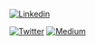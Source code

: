 [![Linkedin](https://media-exp1.licdn.com/dms/image/C4D16AQEfi_gRWx6SFw/profile-displaybackgroundimage-shrink_350_1400/0?e=1604534400&v=beta&t=mnq3PhDXZ7JrnhAHUDIMBsWax4TSSjqMx-V6sEl_wM0)](https://www.linkedin.com/in/eldadfux/)

[![Twitter](https://badgen.net/badge/icon/@eldadfux?icon=twitter&label)](https://twitter.com/eldadfux)
[![Medium](https://badgen.net/badge/icon/@eldadfux?icon=medium&label)](https://medium.com/@eldadfux)
